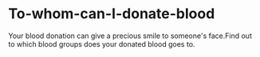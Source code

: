 # To-whom-can-I-donate-blood
Your blood donation can give a precious smile to someone's face.Find out to which blood groups does your donated blood goes to.
